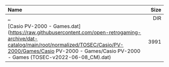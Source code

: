|Name|Size|
|:---|---:|
|[..](../index.html)|DIR|
|[Casio PV-2000 - Games.dat](https://raw.githubusercontent.com/open-retrogaming-archive/dat-catalog/main/root/normalized/TOSEC/Casio/PV-2000/Games/Casio PV-2000 - Games/Casio PV-2000 - Games (TOSEC-v2022-06-08_CM).dat)|3991|
